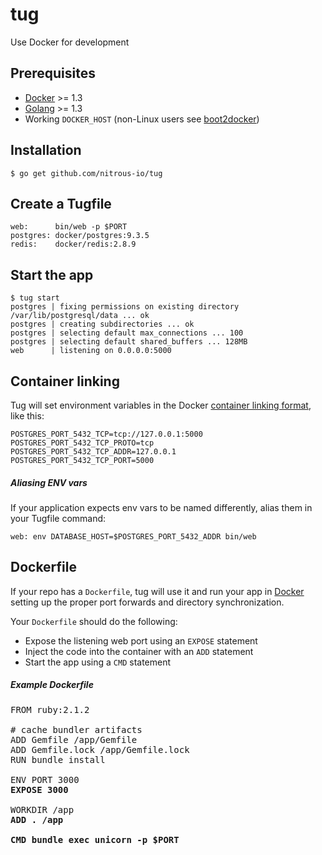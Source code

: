 # tug

Use Docker for development

## Prerequisites

* [Docker][docker] >= 1.3
* [Golang][golang] >= 1.3
* Working `DOCKER_HOST` (non-Linux users see [boot2docker](http://boot2docker.io/))

## Installation

    $ go get github.com/nitrous-io/tug
    
## Create a Tugfile

    web:      bin/web -p $PORT
    postgres: docker/postgres:9.3.5
    redis:    docker/redis:2.8.9

## Start the app

    $ tug start
    postgres | fixing permissions on existing directory /var/lib/postgresql/data ... ok
    postgres | creating subdirectories ... ok
    postgres | selecting default max_connections ... 100
    postgres | selecting default shared_buffers ... 128MB
    web      | listening on 0.0.0.0:5000

## Container linking

Tug will set environment variables in the Docker [container linking format](https://docs.docker.com/userguide/dockerlinks/#environment-variables), like this:

    POSTGRES_PORT_5432_TCP=tcp://127.0.0.1:5000
    POSTGRES_PORT_5432_TCP_PROTO=tcp
    POSTGRES_PORT_5432_TCP_ADDR=127.0.0.1
    POSTGRES_PORT_5432_TCP_PORT=5000

##### Aliasing ENV vars

If your application expects env vars to be named differently, alias them in your Tugfile command:

    web: env DATABASE_HOST=$POSTGRES_PORT_5432_ADDR bin/web

## Dockerfile

If your repo has a `Dockerfile`, tug will use it and run your app in [Docker][docker] setting up the proper port forwards and directory synchronization.

Your `Dockerfile` should do the following:

* Expose the listening web port using an `EXPOSE` statement
* Inject the code into the container with an `ADD` statement
* Start the app using a `CMD` statement

##### Example Dockerfile

<pre>
FROM ruby:2.1.2

# cache bundler artifacts
ADD Gemfile /app/Gemfile
ADD Gemfile.lock /app/Gemfile.lock
RUN bundle install

ENV PORT 3000
<b>EXPOSE 3000</b>

WORKDIR /app
<b>ADD . /app</b>

<b>CMD bundle exec unicorn -p $PORT</b>
</pre>

[docker]: https://www.docker.com/whatisdocker/
[golang]: http://golang.org/
